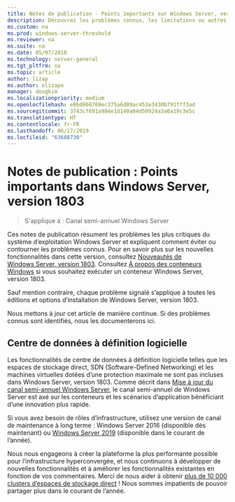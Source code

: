 ```yaml
---
title: Notes de publication - Points importants sur Windows Server, version 1803
description: Découvrez les problèmes connus, les limitations ou autres informations dont vous avez besoin avant d’installer Windows Server, version 1803.
ms.custom: na
ms.prod: windows-server-threshold
ms.reviewer: na
ms.suite: na
ms.date: 05/07/2018
ms.technology: server-general
ms.tgt_pltfrm: na
ms.topic: article
author: lizap
ms.author: elizapo
manager: dougkim
ms.localizationpriority: medium
ms.openlocfilehash: e9bd860769ec375a6d89ac452e3430b791fff3ad
ms.sourcegitcommit: 3743cf691a984e1d140a04d50924a3a0a19c3e5c
ms.translationtype: HT
ms.contentlocale: fr-FR
ms.lasthandoff: 06/17/2019
ms.locfileid: "63688730"
---
```

# <a name="release-notes-important-issues-in-windows-server-version-1803"></a>Notes de publication : Points importants dans Windows Server, version 1803

>S'applique à : Canal semi-annuel Windows Server

Ces notes de publication résument les problèmes les plus critiques du système d’exploitation Windows Server et expliquent comment éviter ou contourner les problèmes connus. Pour en savoir plus sur les nouvelles fonctionnalités dans cette version, consultez [Nouveautés de Windows Server, version 1803](whats-new-in-windows-server-1803.md). Consultez [À propos des conteneurs Windows](https://docs.microsoft.com/virtualization/windowscontainers/about/) si vous souhaitez exécuter un conteneur Windows Server, version 1803. 

Sauf mention contraire, chaque problème signalé s’applique à toutes les éditions et options d’installation de Windows Server, version 1803.  

Nous mettons à jour cet article de manière continue. Si des problèmes connus sont identifiés, nous les documenterons ici. 


## <a name="software-defined-datacenter"></a>Centre de données à définition logicielle

Les fonctionnalités de centre de données à définition logicielle telles que les espaces de stockage direct, SDN (Software-Defined Networking) et les machines virtuelles dotées d’une protection maximale ne sont pas incluses dans Windows Server, version 1803. Comme décrit dans [Mise à jour du canal semi-annuel Windows Server](https://cloudblogs.microsoft.com/windowsserver/2018/03/29/windows-server-semi-annual-channel-update/), le canal semi-annuel de Windows Server est axé sur les conteneurs et les scénarios d’application bénéficiant d’une innovation plus rapide. 

Si vous avez besoin de rôles d’infrastructure, utilisez une version de canal de maintenance à long terme : Windows Server 2016 (disponible dès maintenant) ou [Windows Server 2019](https://cloudblogs.microsoft.com/windowsserver/2018/03/20/introducing-windows-server-2019-now-available-in-preview) (disponible dans le courant de l’année).

Nous nous engageons à créer la plateforme la plus performante possible pour l’infrastructure hyperconvergée, et nous continuons à développer de nouvelles fonctionnalités et à améliorer les fonctionnalités existantes en fonction de vos commentaires. Merci de nous aider à obtenir [plus de 10 000 clusters d’espaces de stockage direct](https://blogs.technet.microsoft.com/filecab/2018/03/27/storage-spaces-direct-momentum) ! Nous sommes impatients de pouvoir partager plus dans le courant de l’année.